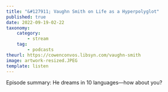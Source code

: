 ```yaml
---
title: "&#127911; Vaughn Smith on Life as a Hyperpolyglot"
published: true
date: 2022-09-19-02-22
taxonomy:
    category:
        - stream
    tag:
        - podcasts
theurl: https://cowenconvos.libsyn.com/vaughn-smith
image: artwork-resized.JPEG
template: listen
---
```


Episode summary: He dreams in 10 languages&mdash;how about you?
